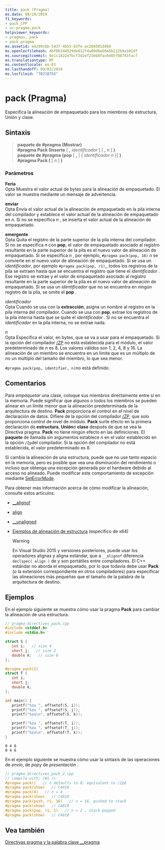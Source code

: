 ```yaml
---
title: pack (Pragma)
ms.date: 08/29/2019
f1_keywords:
- pack_CPP
- vc-pragma.pack
helpviewer_keywords:
- pragmas, pack
- pack pragma
ms.assetid: e4209cbb-5437-4b53-b3fe-ac264501d404
ms.openlocfilehash: 4bf0b3d4529de012f4a09d6e60a5b112b9a101df
ms.sourcegitcommit: 6e1c1822e7bcf3d2ef23eb8fac6465f88743facf
ms.translationtype: MT
ms.contentlocale: es-ES
ms.lasthandoff: 09/03/2019
ms.locfileid: "70218755"
---
```

# <a name="pack-pragma"></a>pack (Pragma)

Especifica la alineación de empaquetado para los miembros de estructura, Unión y clase.

## <a name="syntax"></a>Sintaxis

> **paquete de #pragma (Mostrar)** \
> **#pragma Pack (Inserte** [ **,** *identificador* ] [ **,** *n* ] **)** \
> **paquete de #pragma (pop** [ **,**  | { *identificador* *n* }] **)** \
> **#pragma Pack (** [ *n* ] **)**

### <a name="parameters"></a>Parámetros

**Feria**\
Opta Muestra el valor actual de bytes para la alineación de empaquetado. El valor se muestra mediante un mensaje de advertencia.

**enviar**\
Opta Envía el valor actual de la alineación de empaquetado en la pila interna del compilador y establece el valor actual de la alineación de empaquetado en *n*. Si no se especifica *n* , se inserta el valor actual de la alineación de empaquetado.

**emergente**\
Opta Quita el registro de la parte superior de la pila interna del compilador. Si no se especifica *n* con **pop**, el valor de empaquetado asociado al registro resultante en la parte superior de la pila es el nuevo valor de alineación de empaquetado. Si se especifica *n* , por ejemplo, `#pragma pack(pop, 16)` *n* se convierte en el nuevo valor de alineación de empaquetado. Si se usa un *identificador*, por ejemplo `#pragma pack(pop, r1)`,, todos los registros de la pila se extraen hasta que se encuentra el registro que tiene el *identificador* . Ese registro se extrae y el valor de empaquetado asociado al registro resultante en la parte superior de la pila es el nuevo valor de alineación de empaquetado. Si se usa un *identificador* que no se encuentra en ningún registro de la pila, se omite el **pop** .

*identificador*\
Opta Cuando se usa con la **extracción**, asigna un nombre al registro en la pila interna del compilador. Cuando se usa con **pop**, extrae los registros de la pila interna hasta que se quite el *identificador* . Si no se encuentra el *identificador* en la pila interna, no se extrae nada.

*n*\
Opta Especifica el valor, en bytes, que se va a usar para el empaquetado. Si la opción del compilador [/ZP](../build/reference/zp-struct-member-alignment.md) no está establecida para el módulo, el valor predeterminado de *n* es 8. Los valores válidos son 1, 2, 4, 8 y 16. La alineación de un miembro se encuentra en un límite que es un múltiplo de *n*o un múltiplo del tamaño del miembro, lo que sea menor.

`#pragma pack(pop, identifier, n)`no está definido.

## <a name="remarks"></a>Comentarios

Para *empaquetar* una clase, coloque sus miembros directamente entre sí en la memoria. Puede significar que algunos o todos los miembros se pueden alinear en un límite menor que la alineación predeterminada de la arquitectura de destino. **Pack** proporciona el control en el nivel de declaración de datos. Difiere de la opción del compilador [/ZP](../build/reference/zp-struct-member-alignment.md), que solo proporciona control de nivel de módulo. **Pack** surte efecto en la primera declaración de **estructura**, **Unión**o **clase** después de que se vea la Directiva pragma. **Pack** no tiene ningún efecto en las definiciones. El **paquete** de llamada sin argumentos establece *n* en el valor establecido en la opción `/Zp`del compilador. Si la opción del compilador no está establecida, el valor predeterminado es 8.

Si cambia la alineación de una estructura, puede que no use tanto espacio en la memoria, pero es posible que vea una disminución del rendimiento o incluso que obtenga una excepción generada por el hardware debido al acceso no alineado.  Puede modificar este comportamiento de excepción mediante [SetErrorMode](/windows/win32/api/errhandlingapi/nf-errhandlingapi-seterrormode).

Para obtener más información acerca de cómo modificar la alineación, consulte estos artículos:

- [__alignof](../cpp/alignof-operator.md)

- [align](../cpp/align-cpp.md)

- [__unaligned](../cpp/unaligned.md)

- [Ejemplos de alineación de estructura](../build/x64-software-conventions.md#examples-of-structure-alignment) (específico de x64)

   > [!WARNING]
   > En Visual Studio 2015 y versiones posteriores, puede usar los operadores alignas y aligna estándar, que a `__alignof` diferencia `declspec( align )` de y son portátiles entre compiladores. El C++ estándar no aborda el empaquetado, por lo que todavía debe usar **Pack** (o la extensión correspondiente en otros compiladores) para especificar las alineaciones más pequeñas que el tamaño de la palabra de la arquitectura de destino.

## <a name="examples"></a>Ejemplos

En el ejemplo siguiente se muestra cómo usar la pragma **Pack** para cambiar la alineación de una estructura.

```cpp
// pragma_directives_pack.cpp
#include <stddef.h>
#include <stdio.h>

struct S {
   int i;   // size 4
   short j;   // size 2
   double k;   // size 8
};

#pragma pack(2)
struct T {
   int i;
   short j;
   double k;
};

int main() {
   printf("%zu ", offsetof(S, i));
   printf("%zu ", offsetof(S, j));
   printf("%zu\n", offsetof(S, k));

   printf("%zu ", offsetof(T, i));
   printf("%zu ", offsetof(T, j));
   printf("%zu\n", offsetof(T, k));
}
```

```Output
0 4 8
0 4 6
```

En el ejemplo siguiente se muestra cómo usar la sintaxis de las operaciones de *envío*, de *pop*y de *presentación* .

```cpp
// pragma_directives_pack_2.cpp
// compile with: /W1 /c
#pragma pack()   // n defaults to 8; equivalent to /Zp8
#pragma pack(show)   // C4810
#pragma pack(4)   // n = 4
#pragma pack(show)   // C4810
#pragma pack(push, r1, 16)   // n = 16, pushed to stack
#pragma pack(show)   // C4810
#pragma pack(pop, r1, 2)   // n = 2 , stack popped
#pragma pack(show)   // C4810
```

## <a name="see-also"></a>Vea también

[Directivas pragma y la palabra clave __pragma](../preprocessor/pragma-directives-and-the-pragma-keyword.md)